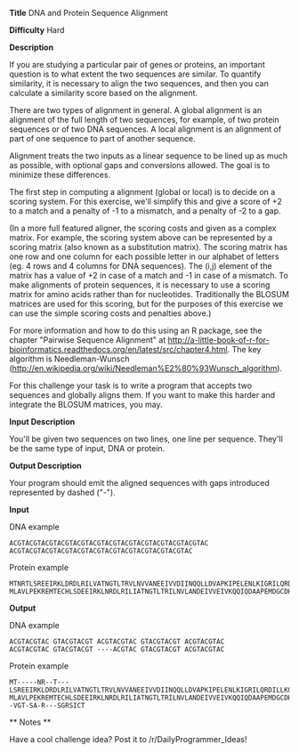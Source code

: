**Title** DNA and Protein Sequence Alignment

**Difficulty** Hard

**Description**

If you are studying a particular pair of genes or proteins, an important question is to what extent the two sequences are similar. To quantify similarity, it is necessary to align the two sequences, and then you can calculate a similarity score based on the alignment.

There are two types of alignment in general. A global alignment is an alignment of the full length of two sequences, for example, of two protein sequences or of two DNA sequences. A local alignment is an alignment of part of one sequence to part of another sequence.

Alignment treats the two inputs as a linear sequence to be lined up as much as possible, with optional gaps and conversions allowed. The goal is to minimize these differences. 

The first step in computing a alignment (global or local) is to decide on a scoring system. For this exercise, we'll simplify this and give a score of +2 to a match and a penalty of -1 to a mismatch, and a penalty of -2 to a gap. 

(In a more full featured aligner, the scoring costs and given as a complex matrix. For example, the scoring system above can be represented by a scoring matrix (also known as a substitution matrix). The scoring matrix has one row and one column for each possible letter in our alphabet of letters (eg. 4 rows and 4 columns for DNA sequences). The (i,j) element of the matrix has a value of +2 in case of a match and -1 in case of a mismatch.  To make alignments of protein sequences, it is necessary to use a scoring matrix for amino acids rather than for nucleotides. Traditionally the BLOSUM matrices are used for this scoring, but for the purposes of this exercise we can use the simple scoring costs and penalties above.)

For more information and how to do this using an R package, see the chapter "Pairwise Sequence Alignment" at  http://a-little-book-of-r-for-bioinformatics.readthedocs.org/en/latest/src/chapter4.html. The key algorithm is Needleman-Wunsch (http://en.wikipedia.org/wiki/Needleman%E2%80%93Wunsch_algorithm).

For this challenge your task is to write a program that accepts two sequences and globally aligns them. If you want to make this harder and integrate the BLOSUM matrices, you may. 

**Input Description**

You'll be given two sequences on two lines, one line per sequence. They'll be the same type of input, DNA or protein. 

**Output Description**

Your program should emit the aligned sequences with gaps introduced represented by dashed ("-"). 

**Input**

DNA example

    ACGTACGTACGTACGTACGTACGTACGTACGTACGTACGTACGTACGTAC
    ACGTACGTACGTACGTACGTACGTACGTACGTACGTACGTACGTAC
    
Protein example

    MTNRTLSREEIRKLDRDLRILVATNGTLTRVLNVVANEEIVVDIINQQLLDVAPKIPELENLKIGRILQRDILLKGQKSGILFVAAESLIVIDLLPTAITTYLTKTHHPIGEIMAASRIETYKEDAQVWIGDLPCWLADYGYWDLPKRAVGRRYRIIAGGQPVIITTEYFLRSVFQDTPREELDRCQYSNDIDTRSGDRFVLHGRVFKN
    MLAVLPEKREMTECHLSDEEIRKLNRDLRILIATNGTLTRILNVLANDEIVVEIVKQQIQDAAPEMDGCDHSSIGRVLRRDIVLKGRRSGIPFVAAESFIAIDLLPPEIVASLLETHRPIGEVMAASCIETFKEEAKVWAGESPAWLELDRRRNLPPKVVGRQYRVIAEGRPVIIITEYFLRSVFEDNSREEPIRHQRSVGTSARSGRSICT

**Output**

DNA example

    ACGTACGTAC GTACGTACGT ACGTACGTAC GTACGTACGT ACGTACGTAC
    ACGTACGTAC GTACGTACGT ----ACGTAC GTACGTACGT ACGTACGTAC
    
Protein example

    MT-----NR--T---LSREEIRKLDRDLRILVATNGTLTRVLNVVANEEIVVDIINQQLLDVAPKIPELENLKIGRILQRDILLKGQKSGILFVAAESLIVIDLLPTAITTYLTKTHHPIGEIMAASRIETYKEDAQVWIGDLPCWLADYGYWDLPKRAVGRRYRIIAGGQPVIITTEYFLRSVFQDTPREELDRCQYSNDIDTRSGDRFVLHGRVFKN
    MLAVLPEKREMTECHLSDEEIRKLNRDLRILIATNGTLTRILNVLANDEIVVEIVKQQIQDAAPEMDGCDHSSIGRVLRRDIVLKGRRSGIPFVAAESFIAIDLLPPEIVASLLETHRPIGEVMAASCIETFKEEAKVWAGESPAWLELDRRRNLPPKVVGRQYRVIAEGRPVIIITEYFLRSVFEDNSREEPIRHQRS--VGT-SA-R---SGRSICT

** Notes **

Have a cool challenge idea? Post it to /r/DailyProgrammer_Ideas!
